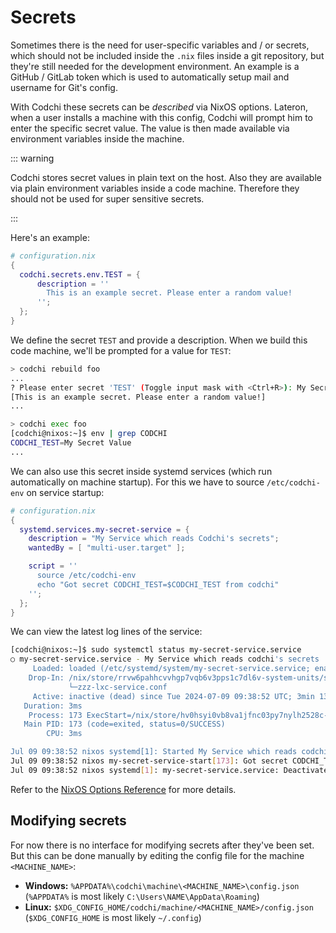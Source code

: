 # Secrets

Sometimes there is the need for user-specific variables and / or secrets, which should not be included inside the `.nix` files inside a git repository, but they're still needed for the development environment. An example is a GitHub / GitLab token which is used to automatically setup mail and username for Git's config.

With Codchi these secrets can be *described* via NixOS options. Lateron, when a user installs a machine with this config, Codchi will prompt him to enter the specific secret value. The value is then made available via environment variables inside the machine.

::: warning

Codchi stores secret values in plain text on the host. Also they are available via plain environment variables inside a code machine. Therefore they should not be used for super sensitive secrets.

:::

Here's an example:

```nix
# configuration.nix
{
  codchi.secrets.env.TEST = {
      description = ''
        This is an example secret. Please enter a random value!
      '';
  };
}
```
We define the secret `TEST` and provide a description. When we build this code machine, we'll be prompted for a value for `TEST`:
```bash
> codchi rebuild foo
...
? Please enter secret 'TEST' (Toggle input mask with <Ctrl+R>): My Secret Value
[This is an example secret. Please enter a random value!]
...

> codchi exec foo
[codchi@nixos:~]$ env | grep CODCHI
CODCHI_TEST=My Secret Value
...
```

We can also use this secret inside systemd services (which run automatically on machine startup). For this we have to source `/etc/codchi-env` on service startup:
```nix
# configuration.nix
{ 
  systemd.services.my-secret-service = {
    description = "My Service which reads Codchi's secrets";
    wantedBy = [ "multi-user.target" ];

    script = ''
      source /etc/codchi-env
      echo "Got secret CODCHI_TEST=$CODCHI_TEST from codchi"
    '';
  };
}
```

We can view the latest log lines of the service:
```bash
[codchi@nixos:~]$ sudo systemctl status my-secret-service.service
○ my-secret-service.service - My Service which reads codchi's secrets
     Loaded: loaded (/etc/systemd/system/my-secret-service.service; enabled; preset: enabled)
    Drop-In: /nix/store/rrvw6pahhcvvhgp7vqb6v3pps1c7dl6v-system-units/service.d
             └─zzz-lxc-service.conf
     Active: inactive (dead) since Tue 2024-07-09 09:38:52 UTC; 3min 13s ago
   Duration: 3ms
    Process: 173 ExecStart=/nix/store/hv0hsyi0vb8va1jfnc03py7nylh2528c-unit-script-my-secret-service-start/bin/my-secret-service-start (code=exited, status=0/SUCCESS)
   Main PID: 173 (code=exited, status=0/SUCCESS)
        CPU: 3ms

Jul 09 09:38:52 nixos systemd[1]: Started My Service which reads codchi's secrets.
Jul 09 09:38:52 nixos my-secret-service-start[173]: Got secret CODCHI_TEST=My Secret Value from codchi <------------------------------------------
Jul 09 09:38:52 nixos systemd[1]: my-secret-service.service: Deactivated successfully.
```

Refer to the [NixOS Options Reference](/docs/options.html#codchisecretsenv) for more details.

## Modifying secrets

For now there is no interface for modifying secrets after they've been set. But this can be done manually by editing the config file for the machine `<MACHINE_NAME>`:

- **Windows:** `%APPDATA%\codchi\machine\<MACHINE_NAME>\config.json` (`%APPDATA%` is most likely `C:\Users\NAME\AppData\Roaming`)
- **Linux:** `$XDG_CONFIG_HOME/codchi/machine/<MACHINE_NAME>/config.json` (`$XDG_CONFIG_HOME` is most likely `~/.config`)
